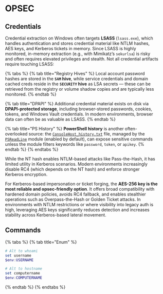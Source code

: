 # OPSEC

## Credentials

Credential extraction on Windows often targets **LSASS** (`lsass.exe`), which handles authentication and stores credential material like NTLM hashes, AES keys, and Kerberos tickets in memory. Since LSASS is highly monitored, in-memory extraction (e.g., with Mimikatz’s `sekurlsa`) is risky and often requires elevated privileges and stealth. Not all credential artifacts require touching LSASS:

{% tabs %}
{% tab title="Registry Hives" %}
Local account password hashes are stored in the **`SAM` hive**, while service credentials and domain cached creds reside in the **`SECURITY` hive** as LSA secrets — these can be retrieved from the registry or volume shadow copies and are typically less monitored.
{% endtab %}

{% tab title="DPAPI" %}
Additional credential material exists on disk via **DPAPI-protected storage**, including browser-stored passwords, cookies, tokens, and Windows Vault credentials. In modern environments, browser data can often be as valuable as LSASS.&#x20;
{% endtab %}

{% tab title="PS History" %}
**PowerShell history** is another often-overlooked source: the [`ConsoleHost_history.txt`](https://learn.microsoft.com/en-us/powershell/module/psreadline/about/about_psreadline?view=powershell-7.5) file, managed by the [`PSReadLine`](https://learn.microsoft.com/en-us/powershell/module/psreadline/about/about_psreadline?view=powershell-7.5) module (enabled by default), can expose sensitive commands unless the module filters keywords like `password`, `token`, or `apikey`.
{% endtab %}
{% endtabs %}

While the NT hash enables NTLM-based attacks like Pass-the-Hash, it has limited utility in Kerberos scenarios. Modern environments increasingly disable RC4 (which depends on the NT hash) and enforce stronger Kerberos encryption.

For Kerberos-based impersonation or ticket forging, the **AES-256 key is the most reliable and opsec-friendly option**. It offers broad compatibility with hardened domain policies, avoids RC4 fallback, and enables stealthier operations such as Overpass-the-Hash or Golden Ticket attacks. In environments with NTLM restrictions or where visibility into legacy auth is high, leveraging AES keys significantly reduces detection and increases stability across Kerberos-based lateral movement.

## Commands

{% tabs %}
{% tab title="Enum" %}
```powershell
# Alt to whoami
set username
$env:USERNAME

# Alt to hostname
set computername
$env:COMPUTERNAME
```
{% endtab %}
{% endtabs %}
